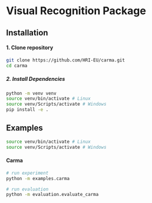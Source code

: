 # Visual Recognition Package

## Installation

#### 1. Clone repository
```bash
git clone https://github.com/HRI-EU/carma.git
cd carma
```

##### 2. Install Dependencies 

```bash
python -m venv venv
source venv/bin/activate # Linux
source venv/Scripts/activate # Windows
pip install -e .
```

## Examples

```bash
source venv/bin/activate # Linux
source venv/Scripts/activate # Windows
```

#### Carma
``` bash
# run experiment
python -m examples.carma
```
``` bash
# run evaluation
python -m evaluation.evaluate_carma
```